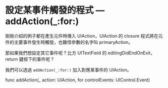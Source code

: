 # 設定某事件觸發的程式 — addAction(_:for:)

剛剛介紹的例子都在產生元件時傳入 UIAction，UIAction 的 closure 程式將在元件的主要事件發生時觸發，也難怪參數的名字叫 primaryAction。

那如果我們想設定其它事件呢 ? 比方 UITextField 的 editingDidEndOnExit，return 鍵按下的事件呢 ?

我們可以透過 `addAction(_:for:)` 加入對應某事件的 UIAction。

func addAction(_ action: UIAction, for controlEvents: UIControl.Event)